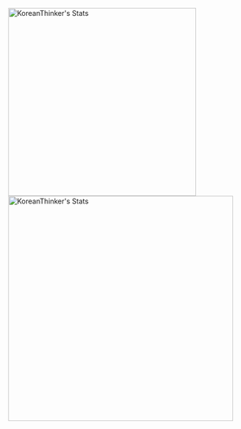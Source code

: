<!-- ## 📈 GitHub Stats -->
<p>
    <img width="380px" src="https://github-readme-stats.vercel.app/api/top-langs/?username=KoreanThinker&hide=html&layout=compact&hide_border=true&theme=dark&count_private=true&langs_count=6" alt="KoreanThinker's Stats"/>
    <img width="455px" src="https://github-readme-stats.vercel.app/api?username=KoreanThinker&theme=dark&hide_border=true&count_private=true" alt="KoreanThinker's Stats" />
</p>
<!-- 
## ⏱ Waka time
<img width="455px" src="https://github-readme-stats.vercel.app/api/wakatime?username=KoreanThinker" alt="KoreanThinker's Stats" /> 
-->
